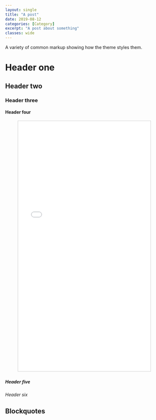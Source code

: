 ```yaml
---
layout: single
title: "A post"
date: 2019-08-12
categories: [Category]
excerpt: "A post about something"
classes: wide
---
```


A variety of common markup showing how the theme styles them.

# Header one

## Header two

### Header three

#### Header four

<figure class="video_container">
<iframe src="/charts/2019-30-08-productivity/gant.html" width="1200" height="800" frameborder="0" marginwidth="0" marginheight="0" scrolling="no" style="border:1px solid #CCC; border-width:1px; margin-bottom:5px; max-width: 100%;" allowfullscreen></iframe>
</figure>

##### Header five

###### Header six

## Blockquotes




